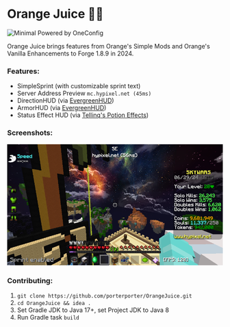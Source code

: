 # Orange Juice 🍊🧃
![Minimal Powered by OneConfig](https://polyfrost.org/media/branding/badges/badge_3.svg)

Orange Juice brings features from Orange's Simple Mods and Orange's Vanilla Enhancements to Forge 1.8.9 in 2024.

### Features:
* SimpleSprint (with customizable sprint text)
* Server Address Preview `mc.hypixel.net (45ms)`
* DirectionHUD (via [EvergreenHUD](https://modrinth.com/mod/evergreenhud))
* ArmorHUD (via [EvergreenHUD](https://modrinth.com/mod/evergreenhud))
* Status Effect HUD (via [Tellinq's Potion Effects](https://github.com/Tellinq/Potion-Effects))

### Screenshots:
![screenshot.png](src/main/resources/screenshot.png)

### Contributing:
1. `git clone https://github.com/porterporter/OrangeJuice.git`
2. `cd OrangeJuice && idea .`
3. Set Gradle JDK to Java 17+, set Project JDK to Java 8
4. Run Gradle task `build`